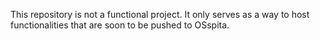 This repository is not a functional project. It only serves as a way to host functionalities that are soon to be pushed to OSspita.